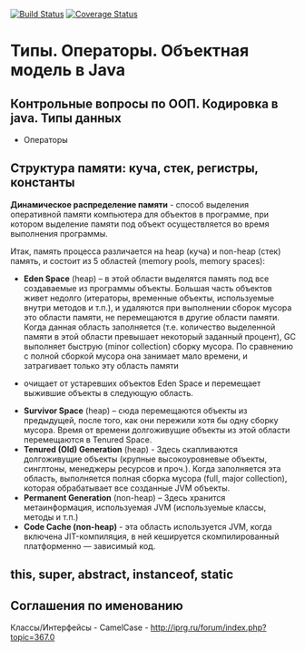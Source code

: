 ﻿
[![Build Status](https://travis-ci.org/levelp/java_02.svg?branch=master)](https://travis-ci.org/levelp/java_02)
[![Coverage Status](https://coveralls.io/repos/github/levelp/java_02/badge.svg?branch=master)](https://coveralls.io/github/levelp/java_02?branch=master)

Типы. Операторы. Объектная модель в Java
========================================

Контрольные вопросы по ООП. Кодировка в java. Типы данных
---------------------------------------------------------

* Операторы 

Структура памяти: куча, стек, регистры, константы 
-------------------------------------------------

**Динамическое распределение памяти** - способ выделения оперативной памяти компьютера для объектов в программе, 
при котором выделение памяти под объект осуществляется во время выполнения программы.


Итак, память процесса различается на heap (куча) и non-heap (стек) память, и состоит из 5 областей (memory pools, memory spaces):

* **Eden Space** (heap) – в этой области выделятся память под все создаваемые из программы объекты. 
Большая часть объектов живет недолго (итераторы, временные объекты, используемые внутри методов и т.п.), 
и удаляются при выполнении сборок мусора это области памяти, не перемещаются в другие области памяти. 
Когда данная область заполняется (т.е. количество выделенной памяти в этой области превышает некоторый заданный процент), 
GC выполняет быструю (minor collection) сборку мусора. 
По сравнению с полной сборкой мусора она занимает мало времени, и затрагивает только эту область памяти 
- очищает от устаревших объектов Eden Space и перемещает выжившие объекты в следующую область. 
* **Survivor Space** (heap) – сюда перемещаются объекты из предыдущей, после того, 
как они пережили хотя бы одну сборку мусора. 
Время от времени долгоживущие объекты из этой области перемещаются в Tenured Space.
* **Tenured (Old) Generation** (heap) - Здесь скапливаются долгоживущие объекты 
(крупные высокоуровневые объекты, синглтоны, менеджеры ресурсов и проч.). 
Когда заполняется эта область, выполняется полная сборка мусора (full, major collection), 
которая обрабатывает все созданные JVM объекты.
* **Permanent Generation** (non-heap) – Здесь хранится метаинформация, используемая JVM (используемые классы, методы и т.п.)
* **Code Cache (non-heap)** - эта область используется JVM, 
когда включена JIT-компиляция, в ней кешируется скомпилированный платформенно — зависимый код.
 
this, super, abstract, instanceof, static
-----------------------------------------

Соглашения по именованию
------------------------
Классы/Интерфейсы - CamelCase - 
http://iprg.ru/forum/index.php?topic=367.0

